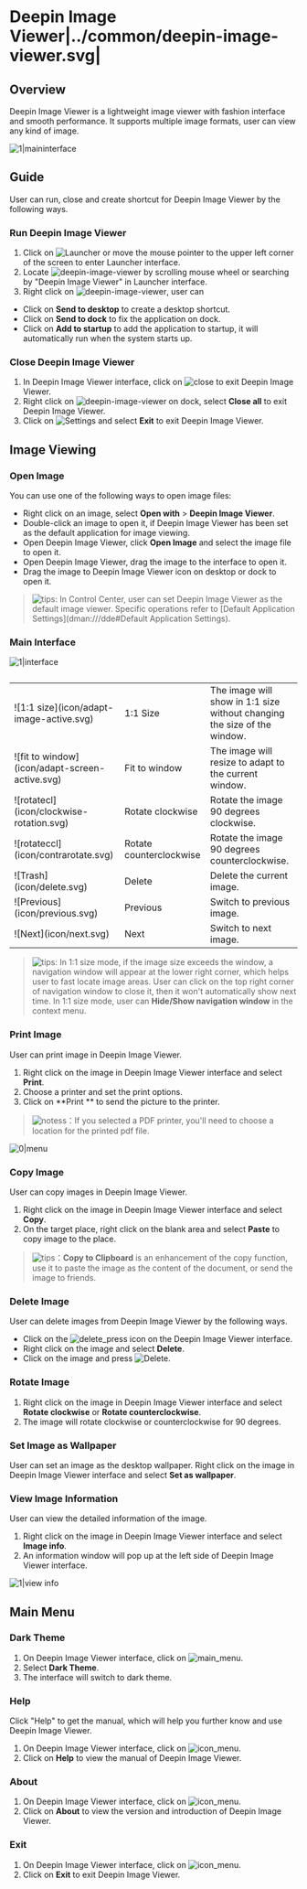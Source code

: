 # Deepin Image Viewer|../common/deepin-image-viewer.svg|

## Overview

Deepin Image Viewer is a lightweight image viewer with fashion interface and smooth performance. It supports multiple image formats, user can view any kind of image. 


![1|maininterface](jpg/main.jpg)

## Guide

User can run, close and create shortcut for Deepin Image Viewer by the following ways.

### Run Deepin Image Viewer

1. Click on ![Launcher](icon/launcher-24.svg) or move the mouse pointer to the upper left corner of the screen to enter Launcher interface.
2. Locate ![deepin-image-viewer](icon/viewer.svg) by scrolling mouse wheel or searching by "Deepin Image Viewer" in Launcher interface.
3. Right click on ![deepin-image-viewer](icon/viewer.svg), user can
 - Click on **Send to desktop** to create a desktop shortcut.
 - Click on **Send to dock** to fix the application on dock.
 - Click on **Add to startup** to add the application to startup, it will automatically run when the system starts up.


### Close Deepin Image Viewer

1. In Deepin Image Viewer interface, click on ![close](icon/close_icon.svg) to exit Deepin Image Viewer.
2. Right click on ![deepin-image-viewer](icon/viewer.svg) on dock, select **Close all** to exit Deepin Image Viewer.
3. Click on ![Settings](icon/icon_menu.svg) and select **Exit** to exit Deepin Image Viewer.

## Image Viewing

### Open Image
You can use one of the following ways to open image files:

- Right click on an image, select **Open with** > **Deepin Image Viewer**. 
- Double-click an image to open it, if Deepin Image Viewer has been set as the default application for image viewing.
- Open Deepin Image Viewer, click **Open Image** and select the image file to open it.
- Open Deepin Image Viewer, drag the image to the interface to open it.
- Drag the image to Deepin Image Viewer icon on desktop or dock to open it.

> ![tips](icon/tips.svg): In Control Center, user can set Deepin Image Viewer as the default image viewer. Specific operations refer to [Default Application Settings](dman:///dde#Default Application Settings).

### Main Interface

![1|interface](jpg/interface.jpg)

<table class="block1">
    <caption></caption>
    <tbody>
        <tr>
            <td>![1:1 size](icon/adapt-image-active.svg)</td>
            <td>1:1 Size</td>
            <td>The image will show in 1:1 size without changing the size of the window. </td>
        </tr>
    	<tr>
            <td>![fit to window](icon/adapt-screen-active.svg)</td>
            <td>Fit to window</td>
            <td>The image will resize to adapt to the current window.</td>
        </tr>
        <tr>
            <td>![rotatecl](icon/clockwise-rotation.svg)</td>
            <td>Rotate clockwise</td>
            <td>Rotate the image 90 degrees clockwise.</td>
        </tr>
        <tr>
            <td>![rotateccl](icon/contrarotate.svg)</td>
            <td>Rotate counterclockwise</td>
            <td>Rotate the image 90 degrees counterclockwise.</td>
        </tr>
        <tr>
            <td>![Trash](icon/delete.svg)</td>
            <td>Delete</td>
            <td>Delete the current image.</td>
        </tr>
        <tr>
            <td>![Previous](icon/previous.svg)</td>
            <td>Previous</td>
            <td>Switch to previous image.</td>
        </tr>
        <tr>
            <td>![Next](icon/next.svg)</td>
            <td>Next</td>
            <td>Switch to next image.</td>
        </tr>
    </tbody>
</table>

> ![tips](icon/tips.svg): In 1:1 size mode, if the image size exceeds the window, a navigation window will appear at the lower right corner, which helps user to fast locate image areas. User can click on the top right corner of navigation window to close it, then it won't automatically show next time. In 1:1 size mode, user can **Hide/Show navigation window** in the context menu.

### Print Image

User can print image in Deepin Image Viewer.

1. Right click on the image in Deepin Image Viewer interface and select **Print**.
2. Choose a printer and set the print options.
3. Click on **Print ** to send the picture to the printer.

> ![notess](icon/notes.svg)：If you selected a PDF printer, you'll need to choose a location for the printed pdf file.

![0|menu](jpg/menu.jpg)

### Copy Image

User can copy images in Deepin Image Viewer.

1. Right click on the image in Deepin Image Viewer interface and select **Copy**.
2. On the target place, right click on the blank area and select **Paste** to copy image to the place.

> ![tips](icon/tips.svg)：**Copy to Clipboard** is an enhancement of the copy function, use it to paste the image as the content of the document, or send the image to friends.


### Delete Image

User can delete images from Deepin Image Viewer by the following ways.

- Click on the ![delete_press](icon/delete.svg) icon on the Deepin Image Viewer interface. 
- Right click on the image and select **Delete**.
- Click on the image and press ![Delete](icon/Delete.svg).

### Rotate Image

1. Right click on the image in Deepin Image Viewer interface and select **Rotate clockwise** or **Rotate counterclockwise**.
2. The image will rotate clockwise or counterclockwise for 90 degrees.

### Set Image as Wallpaper

User can set an image as the desktop wallpaper. Right click on the image in Deepin Image Viewer interface and select **Set as wallpaper**.

### View Image Information

User can view the detailed information of the image.
1. Right click on the image in Deepin Image Viewer interface and select **Image info**.
2. An information window will pop up at the left side of Deepin Image Viewer interface.

![1|view info](jpg/info.jpg)


## Main Menu

### Dark Theme

1. On Deepin Image Viewer interface, click on ![main_menu](icon/icon_menu.svg).
2. Select **Dark Theme**.
3. The interface will switch to dark theme.

### Help
Click "Help" to get the manual, which will help you further know and use Deepin Image Viewer.

1. On Deepin Image Viewer interface, click on ![icon_menu](icon/icon_menu.svg).
2. Click on **Help** to view the manual of Deepin Image Viewer.

### About

1. On Deepin Image Viewer interface, click on ![icon_menu](icon/icon_menu.svg).
2. Click on **About** to view the version and introduction of Deepin Image Viewer.

### Exit

1. On Deepin Image Viewer interface, click on ![icon_menu](icon/icon_menu.svg).
2. Click on **Exit** to exit Deepin Image Viewer.